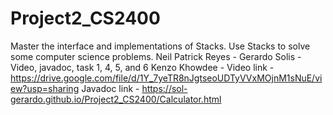 # Project2_CS2400
Master the interface and implementations of Stacks. Use Stacks to solve some computer science problems.
Neil Patrick Reyes - 
Gerardo Solis - Video, javadoc, task 1, 4, 5, and 6
Kenzo Khowdee - 
Video link - https://drive.google.com/file/d/1Y_7yeTR8nJgtseoUDTyVVxMOjnM1sNuE/view?usp=sharing
Javadoc link - https://sol-gerardo.github.io/Project2_CS2400/Calculator.html
